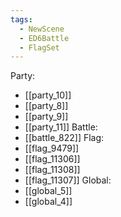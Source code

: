 ```yaml
---
tags:
  - NewScene
  - ED6Battle
  - FlagSet
---
```

Party:
- [[party_10]]
- [[party_8]]
- [[party_9]]
- [[party_11]]
Battle:
- [[battle_822]]
Flag:
- [[flag_9479]]
- [[flag_11306]]
- [[flag_11308]]
- [[flag_11307]]
Global:
- [[global_5]]
- [[global_4]]
